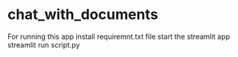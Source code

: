 # chat_with_documents
For running this app
install requiremnt.txt file
start the streamlit app
streamlit run script.py
